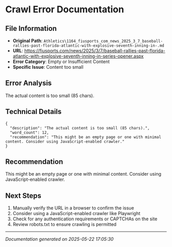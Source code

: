 # Crawl Error Documentation

## File Information
- **Original Path**: `Athletics\1164_fiusports_com_news_2025_3_7_baseball-rallies-past-florida-atlantic-with-explosive-seventh-inning-in-.md`
- **URL**: https://fiusports.com/news/2025/3/7/baseball-rallies-past-florida-atlantic-with-explosive-seventh-inning-in-series-opener.aspx
- **Error Category**: Empty or Insufficient Content
- **Specific Issue**: Content too small

## Error Analysis
The actual content is too small (85 chars).

## Technical Details
```
{
  "description": "The actual content is too small (85 chars).",
  "word_count": 12,
  "recommendation": "This might be an empty page or one with minimal content. Consider using JavaScript-enabled crawler."
}
```

## Recommendation
This might be an empty page or one with minimal content. Consider using JavaScript-enabled crawler.

## Next Steps
1. Manually verify the URL in a browser to confirm the issue
2. Consider using a JavaScript-enabled crawler like Playwright
3. Check for any authentication requirements or CAPTCHAs on the site
4. Review robots.txt to ensure crawling is permitted

---
*Documentation generated on 2025-05-22 17:05:30*
